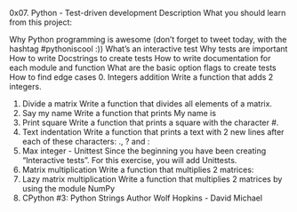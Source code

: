 0x07. Python - Test-driven development
Description
What you should learn from this project:

Why Python programming is awesome (don’t forget to tweet today, with the hashtag #pythoniscool :))
What’s an interactive test
Why tests are important
How to write Docstrings to create tests
How to write documentation for each module and function
What are the basic option flags to create tests
How to find edge cases
0. Integers addition
Write a function that adds 2 integers.
1. Divide a matrix
Write a function that divides all elements of a matrix.
2. Say my name
Write a function that prints My name is
3. Print square
Write a function that prints a square with the character #.
4. Text indentation
Write a function that prints a text with 2 new lines after each of these characters: ., ? and :
5. Max integer - Unittest
Since the beginning you have been creating “Interactive tests”. For this exercise, you will add Unittests.
6. Matrix multiplication
Write a function that multiplies 2 matrices:
7. Lazy matrix multiplication
Write a function that multiplies 2 matrices by using the module NumPy
8. CPython #3: Python Strings
Author
Wolf Hopkins - David Michael
